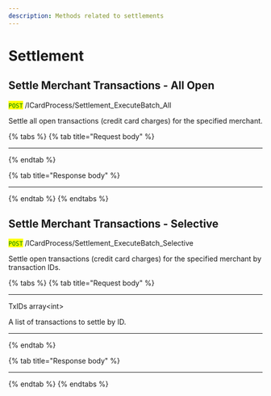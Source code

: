 ```yaml
---
description: Methods related to settlements
---
```


# Settlement

## Settle Merchant Transactions - All Open

<mark style="color:green;">`POST`</mark> /ICardProcess/Settlement\_ExecuteBatch\_All

Settle all open transactions (credit card charges) for the specified merchant.

{% tabs %}
{% tab title="Request body" %}
***
{% endtab %}

{% tab title="Response body" %}
***
{% endtab %}
{% endtabs %}





## Settle Merchant Transactions - Selective

<mark style="color:green;">`POST`</mark> /ICardProcess/Settlement\_ExecuteBatch\_Selective

Settle open transactions (credit card charges) for the specified merchant by transaction IDs.

{% tabs %}
{% tab title="Request body" %}
***

TxIDs array\<int>

A list of transactions to settle by ID.

***
{% endtab %}

{% tab title="Response body" %}
***
{% endtab %}
{% endtabs %}



